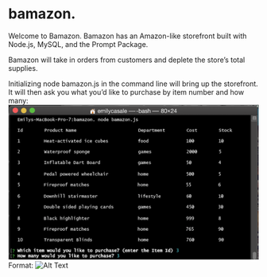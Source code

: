 # bamazon.
Welcome to Bamazon. Bamazon has an Amazon-like storefront built with Node.js, MySQL, and the Prompt Package.

Bamazon will take in orders from customers and deplete the store’s total supplies.

Initializing node bamazon.js in the command line will bring up the storefront. It will then ask you what you’d like to purchase by item number and how many:
![alt text](images/one.png)
Format: ![Alt Text](url)
